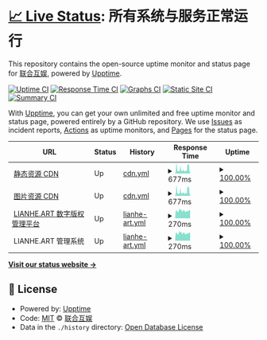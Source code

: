 # [📈 Live Status](https://status.lianhe.art): <!--live status--> **所有系统与服务正常运行**

This repository contains the open-source uptime monitor and status page for [联合互娱](https://open.lianhehuyu.com), powered by [Upptime](https://github.com/upptime/upptime).

[![Uptime CI](https://github.com/UnionMusic/status/workflows/Uptime%20CI/badge.svg)](https://github.com/UnionMusic/status/actions?query=workflow%3A%22Uptime+CI%22)
[![Response Time CI](https://github.com/UnionMusic/status/workflows/Response%20Time%20CI/badge.svg)](https://github.com/UnionMusic/status/actions?query=workflow%3A%22Response+Time+CI%22)
[![Graphs CI](https://github.com/UnionMusic/status/workflows/Graphs%20CI/badge.svg)](https://github.com/UnionMusic/status/actions?query=workflow%3A%22Graphs+CI%22)
[![Static Site CI](https://github.com/UnionMusic/status/workflows/Static%20Site%20CI/badge.svg)](https://github.com/UnionMusic/status/actions?query=workflow%3A%22Static+Site+CI%22)
[![Summary CI](https://github.com/UnionMusic/status/workflows/Summary%20CI/badge.svg)](https://github.com/UnionMusic/status/actions?query=workflow%3A%22Summary+CI%22)

With [Upptime](https://upptime.js.org), you can get your own unlimited and free uptime monitor and status page, powered entirely by a GitHub repository. We use [Issues](https://github.com/UnionMusic/status/issues) as incident reports, [Actions](https://github.com/UnionMusic/status/actions) as uptime monitors, and [Pages](https://status.lianhe.art) for the status page.

<!--start: status pages-->
<!-- This summary is generated by Upptime (https://github.com/upptime/upptime) -->
<!-- Do not edit this manually, your changes will be overwritten -->
<!-- prettier-ignore -->
| URL | Status | History | Response Time | Uptime |
| --- | ------ | ------- | ------------- | ------ |
| <img alt="" src="https://favicons.githubusercontent.com/s2.16345.net" height="13"> [静态资源 CDN](https://s2.16345.net/css/v2/icon.css) | Up | [cdn.yml](https://github.com/UnionMusic/status/commits/HEAD/history/cdn.yml) | <details><summary><img alt="Response time graph" src="./graphs/cdn/response-time-week.png" height="20"> 677ms</summary><br><a href="https://origin-status.16345.net/history/cdn"><img alt="Response time 915" src="https://img.shields.io/endpoint?url=https%3A%2F%2Fraw.githubusercontent.com%2FUnionMusic%2Fstatus%2FHEAD%2Fapi%2Fcdn%2Fresponse-time.json"></a><br><a href="https://origin-status.16345.net/history/cdn"><img alt="24-hour response time 522" src="https://img.shields.io/endpoint?url=https%3A%2F%2Fraw.githubusercontent.com%2FUnionMusic%2Fstatus%2FHEAD%2Fapi%2Fcdn%2Fresponse-time-day.json"></a><br><a href="https://origin-status.16345.net/history/cdn"><img alt="7-day response time 677" src="https://img.shields.io/endpoint?url=https%3A%2F%2Fraw.githubusercontent.com%2FUnionMusic%2Fstatus%2FHEAD%2Fapi%2Fcdn%2Fresponse-time-week.json"></a><br><a href="https://origin-status.16345.net/history/cdn"><img alt="30-day response time 1031" src="https://img.shields.io/endpoint?url=https%3A%2F%2Fraw.githubusercontent.com%2FUnionMusic%2Fstatus%2FHEAD%2Fapi%2Fcdn%2Fresponse-time-month.json"></a><br><a href="https://origin-status.16345.net/history/cdn"><img alt="1-year response time 915" src="https://img.shields.io/endpoint?url=https%3A%2F%2Fraw.githubusercontent.com%2FUnionMusic%2Fstatus%2FHEAD%2Fapi%2Fcdn%2Fresponse-time-year.json"></a></details> | <details><summary><a href="https://origin-status.16345.net/history/cdn">100.00%</a></summary><a href="https://origin-status.16345.net/history/cdn"><img alt="All-time uptime 100.00%" src="https://img.shields.io/endpoint?url=https%3A%2F%2Fraw.githubusercontent.com%2FUnionMusic%2Fstatus%2FHEAD%2Fapi%2Fcdn%2Fuptime.json"></a><br><a href="https://origin-status.16345.net/history/cdn"><img alt="24-hour uptime 100.00%" src="https://img.shields.io/endpoint?url=https%3A%2F%2Fraw.githubusercontent.com%2FUnionMusic%2Fstatus%2FHEAD%2Fapi%2Fcdn%2Fuptime-day.json"></a><br><a href="https://origin-status.16345.net/history/cdn"><img alt="7-day uptime 100.00%" src="https://img.shields.io/endpoint?url=https%3A%2F%2Fraw.githubusercontent.com%2FUnionMusic%2Fstatus%2FHEAD%2Fapi%2Fcdn%2Fuptime-week.json"></a><br><a href="https://origin-status.16345.net/history/cdn"><img alt="30-day uptime 100.00%" src="https://img.shields.io/endpoint?url=https%3A%2F%2Fraw.githubusercontent.com%2FUnionMusic%2Fstatus%2FHEAD%2Fapi%2Fcdn%2Fuptime-month.json"></a><br><a href="https://origin-status.16345.net/history/cdn"><img alt="1-year uptime 100.00%" src="https://img.shields.io/endpoint?url=https%3A%2F%2Fraw.githubusercontent.com%2FUnionMusic%2Fstatus%2FHEAD%2Fapi%2Fcdn%2Fuptime-year.json"></a></details>
| <img alt="" src="https://favicons.githubusercontent.com/img.16345.net" height="13"> [图片资源 CDN](https://img.16345.net/images/lianhe-g.png) | Up | [cdn.yml](https://github.com/UnionMusic/status/commits/HEAD/history/cdn.yml) | <details><summary><img alt="Response time graph" src="./graphs/cdn/response-time-week.png" height="20"> 677ms</summary><br><a href="https://origin-status.16345.net/history/cdn"><img alt="Response time 915" src="https://img.shields.io/endpoint?url=https%3A%2F%2Fraw.githubusercontent.com%2FUnionMusic%2Fstatus%2FHEAD%2Fapi%2Fcdn%2Fresponse-time.json"></a><br><a href="https://origin-status.16345.net/history/cdn"><img alt="24-hour response time 522" src="https://img.shields.io/endpoint?url=https%3A%2F%2Fraw.githubusercontent.com%2FUnionMusic%2Fstatus%2FHEAD%2Fapi%2Fcdn%2Fresponse-time-day.json"></a><br><a href="https://origin-status.16345.net/history/cdn"><img alt="7-day response time 677" src="https://img.shields.io/endpoint?url=https%3A%2F%2Fraw.githubusercontent.com%2FUnionMusic%2Fstatus%2FHEAD%2Fapi%2Fcdn%2Fresponse-time-week.json"></a><br><a href="https://origin-status.16345.net/history/cdn"><img alt="30-day response time 1031" src="https://img.shields.io/endpoint?url=https%3A%2F%2Fraw.githubusercontent.com%2FUnionMusic%2Fstatus%2FHEAD%2Fapi%2Fcdn%2Fresponse-time-month.json"></a><br><a href="https://origin-status.16345.net/history/cdn"><img alt="1-year response time 915" src="https://img.shields.io/endpoint?url=https%3A%2F%2Fraw.githubusercontent.com%2FUnionMusic%2Fstatus%2FHEAD%2Fapi%2Fcdn%2Fresponse-time-year.json"></a></details> | <details><summary><a href="https://origin-status.16345.net/history/cdn">100.00%</a></summary><a href="https://origin-status.16345.net/history/cdn"><img alt="All-time uptime 100.00%" src="https://img.shields.io/endpoint?url=https%3A%2F%2Fraw.githubusercontent.com%2FUnionMusic%2Fstatus%2FHEAD%2Fapi%2Fcdn%2Fuptime.json"></a><br><a href="https://origin-status.16345.net/history/cdn"><img alt="24-hour uptime 100.00%" src="https://img.shields.io/endpoint?url=https%3A%2F%2Fraw.githubusercontent.com%2FUnionMusic%2Fstatus%2FHEAD%2Fapi%2Fcdn%2Fuptime-day.json"></a><br><a href="https://origin-status.16345.net/history/cdn"><img alt="7-day uptime 100.00%" src="https://img.shields.io/endpoint?url=https%3A%2F%2Fraw.githubusercontent.com%2FUnionMusic%2Fstatus%2FHEAD%2Fapi%2Fcdn%2Fuptime-week.json"></a><br><a href="https://origin-status.16345.net/history/cdn"><img alt="30-day uptime 100.00%" src="https://img.shields.io/endpoint?url=https%3A%2F%2Fraw.githubusercontent.com%2FUnionMusic%2Fstatus%2FHEAD%2Fapi%2Fcdn%2Fuptime-month.json"></a><br><a href="https://origin-status.16345.net/history/cdn"><img alt="1-year uptime 100.00%" src="https://img.shields.io/endpoint?url=https%3A%2F%2Fraw.githubusercontent.com%2FUnionMusic%2Fstatus%2FHEAD%2Fapi%2Fcdn%2Fuptime-year.json"></a></details>
| <img alt="" src="https://favicons.githubusercontent.com/d.lianhe.art" height="13"> [LIANHE.ART 数字版权管理平台](https://d.lianhe.art/account/login) | Up | [lianhe-art.yml](https://github.com/UnionMusic/status/commits/HEAD/history/lianhe-art.yml) | <details><summary><img alt="Response time graph" src="./graphs/lianhe-art/response-time-week.png" height="20"> 270ms</summary><br><a href="https://origin-status.16345.net/history/lianhe-art"><img alt="Response time 369" src="https://img.shields.io/endpoint?url=https%3A%2F%2Fraw.githubusercontent.com%2FUnionMusic%2Fstatus%2FHEAD%2Fapi%2Flianhe-art%2Fresponse-time.json"></a><br><a href="https://origin-status.16345.net/history/lianhe-art"><img alt="24-hour response time 246" src="https://img.shields.io/endpoint?url=https%3A%2F%2Fraw.githubusercontent.com%2FUnionMusic%2Fstatus%2FHEAD%2Fapi%2Flianhe-art%2Fresponse-time-day.json"></a><br><a href="https://origin-status.16345.net/history/lianhe-art"><img alt="7-day response time 270" src="https://img.shields.io/endpoint?url=https%3A%2F%2Fraw.githubusercontent.com%2FUnionMusic%2Fstatus%2FHEAD%2Fapi%2Flianhe-art%2Fresponse-time-week.json"></a><br><a href="https://origin-status.16345.net/history/lianhe-art"><img alt="30-day response time 268" src="https://img.shields.io/endpoint?url=https%3A%2F%2Fraw.githubusercontent.com%2FUnionMusic%2Fstatus%2FHEAD%2Fapi%2Flianhe-art%2Fresponse-time-month.json"></a><br><a href="https://origin-status.16345.net/history/lianhe-art"><img alt="1-year response time 369" src="https://img.shields.io/endpoint?url=https%3A%2F%2Fraw.githubusercontent.com%2FUnionMusic%2Fstatus%2FHEAD%2Fapi%2Flianhe-art%2Fresponse-time-year.json"></a></details> | <details><summary><a href="https://origin-status.16345.net/history/lianhe-art">100.00%</a></summary><a href="https://origin-status.16345.net/history/lianhe-art"><img alt="All-time uptime 100.00%" src="https://img.shields.io/endpoint?url=https%3A%2F%2Fraw.githubusercontent.com%2FUnionMusic%2Fstatus%2FHEAD%2Fapi%2Flianhe-art%2Fuptime.json"></a><br><a href="https://origin-status.16345.net/history/lianhe-art"><img alt="24-hour uptime 100.00%" src="https://img.shields.io/endpoint?url=https%3A%2F%2Fraw.githubusercontent.com%2FUnionMusic%2Fstatus%2FHEAD%2Fapi%2Flianhe-art%2Fuptime-day.json"></a><br><a href="https://origin-status.16345.net/history/lianhe-art"><img alt="7-day uptime 100.00%" src="https://img.shields.io/endpoint?url=https%3A%2F%2Fraw.githubusercontent.com%2FUnionMusic%2Fstatus%2FHEAD%2Fapi%2Flianhe-art%2Fuptime-week.json"></a><br><a href="https://origin-status.16345.net/history/lianhe-art"><img alt="30-day uptime 100.00%" src="https://img.shields.io/endpoint?url=https%3A%2F%2Fraw.githubusercontent.com%2FUnionMusic%2Fstatus%2FHEAD%2Fapi%2Flianhe-art%2Fuptime-month.json"></a><br><a href="https://origin-status.16345.net/history/lianhe-art"><img alt="1-year uptime 100.00%" src="https://img.shields.io/endpoint?url=https%3A%2F%2Fraw.githubusercontent.com%2FUnionMusic%2Fstatus%2FHEAD%2Fapi%2Flianhe-art%2Fuptime-year.json"></a></details>
| <img alt="" src="https://favicons.githubusercontent.com/null" height="13"> LIANHE.ART 管理系统 | Up | [lianhe-art.yml](https://github.com/UnionMusic/status/commits/HEAD/history/lianhe-art.yml) | <details><summary><img alt="Response time graph" src="./graphs/lianhe-art/response-time-week.png" height="20"> 270ms</summary><br><a href="https://origin-status.16345.net/history/lianhe-art"><img alt="Response time 369" src="https://img.shields.io/endpoint?url=https%3A%2F%2Fraw.githubusercontent.com%2FUnionMusic%2Fstatus%2FHEAD%2Fapi%2Flianhe-art%2Fresponse-time.json"></a><br><a href="https://origin-status.16345.net/history/lianhe-art"><img alt="24-hour response time 246" src="https://img.shields.io/endpoint?url=https%3A%2F%2Fraw.githubusercontent.com%2FUnionMusic%2Fstatus%2FHEAD%2Fapi%2Flianhe-art%2Fresponse-time-day.json"></a><br><a href="https://origin-status.16345.net/history/lianhe-art"><img alt="7-day response time 270" src="https://img.shields.io/endpoint?url=https%3A%2F%2Fraw.githubusercontent.com%2FUnionMusic%2Fstatus%2FHEAD%2Fapi%2Flianhe-art%2Fresponse-time-week.json"></a><br><a href="https://origin-status.16345.net/history/lianhe-art"><img alt="30-day response time 268" src="https://img.shields.io/endpoint?url=https%3A%2F%2Fraw.githubusercontent.com%2FUnionMusic%2Fstatus%2FHEAD%2Fapi%2Flianhe-art%2Fresponse-time-month.json"></a><br><a href="https://origin-status.16345.net/history/lianhe-art"><img alt="1-year response time 369" src="https://img.shields.io/endpoint?url=https%3A%2F%2Fraw.githubusercontent.com%2FUnionMusic%2Fstatus%2FHEAD%2Fapi%2Flianhe-art%2Fresponse-time-year.json"></a></details> | <details><summary><a href="https://origin-status.16345.net/history/lianhe-art">100.00%</a></summary><a href="https://origin-status.16345.net/history/lianhe-art"><img alt="All-time uptime 100.00%" src="https://img.shields.io/endpoint?url=https%3A%2F%2Fraw.githubusercontent.com%2FUnionMusic%2Fstatus%2FHEAD%2Fapi%2Flianhe-art%2Fuptime.json"></a><br><a href="https://origin-status.16345.net/history/lianhe-art"><img alt="24-hour uptime 100.00%" src="https://img.shields.io/endpoint?url=https%3A%2F%2Fraw.githubusercontent.com%2FUnionMusic%2Fstatus%2FHEAD%2Fapi%2Flianhe-art%2Fuptime-day.json"></a><br><a href="https://origin-status.16345.net/history/lianhe-art"><img alt="7-day uptime 100.00%" src="https://img.shields.io/endpoint?url=https%3A%2F%2Fraw.githubusercontent.com%2FUnionMusic%2Fstatus%2FHEAD%2Fapi%2Flianhe-art%2Fuptime-week.json"></a><br><a href="https://origin-status.16345.net/history/lianhe-art"><img alt="30-day uptime 100.00%" src="https://img.shields.io/endpoint?url=https%3A%2F%2Fraw.githubusercontent.com%2FUnionMusic%2Fstatus%2FHEAD%2Fapi%2Flianhe-art%2Fuptime-month.json"></a><br><a href="https://origin-status.16345.net/history/lianhe-art"><img alt="1-year uptime 100.00%" src="https://img.shields.io/endpoint?url=https%3A%2F%2Fraw.githubusercontent.com%2FUnionMusic%2Fstatus%2FHEAD%2Fapi%2Flianhe-art%2Fuptime-year.json"></a></details>

<!--end: status pages-->

[**Visit our status website →**](https://status.lianhe.art)

## 📄 License

- Powered by: [Upptime](https://github.com/upptime/upptime)
- Code: [MIT](./LICENSE) © [联合互娱](https://open.lianhehuyu.com)
- Data in the `./history` directory: [Open Database License](https://opendatacommons.org/licenses/odbl/1-0/)
